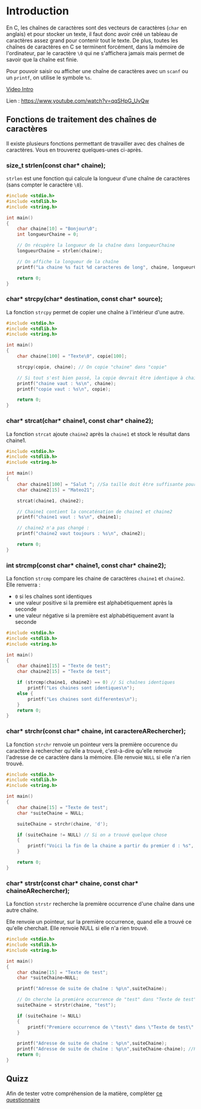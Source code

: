# Introduction

En C, les chaînes de caractères sont des vecteurs de caractères (`char` en anglais) et pour stocker un texte, il faut donc avoir créé un tableau de caractères assez grand pour contenir tout le texte. De plus, toutes les chaînes de caractères en C se terminent forcément, dans la mémoire de l'ordinateur, par le caractère `\0` qui ne s'affichera jamais mais permet de savoir que la chaîne est finie.

Pour pouvoir saisir ou afficher une chaîne de caractères avec un `scanf` ou un `printf`, on utilise le symbole `%s`.

[Video Intro](https://www.youtube.com/watch?v=qqSHpG_UvQw)

Lien : https://www.youtube.com/watch?v=qqSHpG_UvQw

## Fonctions de traitement des chaînes de caractères

Il existe plusieurs fonctions permettant de travailler avec des chaînes de caractères. Vous en trouverez quelques-unes ci-après.

### size_t strlen(const char* chaine);

`strlen` est une fonction qui calcule la longueur d'une chaîne de caractères (sans compter le caractère `\0`).

```C runnable
#include <stdio.h>
#include <stdlib.h>
#include <string.h>

int main()
{
    char chaine[10] = "Bonjour\0";
    int longueurChaine = 0;

    // On récupère la longueur de la chaîne dans longueurChaine
    longueurChaine = strlen(chaine);

    // On affiche la longueur de la chaîne
    printf("La chaine %s fait %d caracteres de long", chaine, longueurChaine);

    return 0;
}
```

### char* strcpy(char* destination, const char* source);

La fonction `strcpy` permet de copier une chaîne à l'intérieur d'une autre.

```C runnable
#include <stdio.h>
#include <stdlib.h>
#include <string.h>

int main()
{   
    char chaine[100] = "Texte\0", copie[100];

    strcpy(copie, chaine); // On copie "chaine" dans "copie"

    // Si tout s'est bien passé, la copie devrait être identique à chaine
    printf("chaine vaut : %s\n", chaine);
    printf("copie vaut : %s\n", copie);

    return 0;
}
```

### char* strcat(char* chaine1, const char* chaine2);

La fonction `strcat` ajoute `chaine2` après la `chaine1` et stock le résultat dans chaine1.

```C runnable
#include <stdio.h>
#include <stdlib.h>
#include <string.h>

int main()
{
    char chaine1[100] = "Salut "; //Sa taille doit être suffisante pour accueillir chaine1 et chaine2
	char chaine2[15] = "Mateo21";

    strcat(chaine1, chaine2);

    // Chaine1 contient la concaténation de chaine1 et chaine2
    printf("chaine1 vaut : %s\n", chaine1);

    // chaine2 n'a pas changé :
    printf("chaine2 vaut toujours : %s\n", chaine2);

    return 0;
}
```

### int strcmp(const char* chaine1, const char* chaine2);

La fonction `strcmp` compare les chaine de caractères `chaine1` et `chaine2`. 
Elle renverra :
- `0` si les chaînes sont identiques 
- une valeur positive si la première est alphabétiquement après la seconde 
- une valeur négative si la première est alphabétiquement avant la seconde 

```C runnable
#include <stdio.h>
#include <stdlib.h>
#include <string.h>

int main()
{
    char chaine1[15] = "Texte de test";
	char chaine2[15] = "Texte de test";

    if (strcmp(chaine1, chaine2) == 0) // Si chaînes identiques
        printf("Les chaines sont identiques\n");
    else {
		printf("Les chaines sont differentes\n");
	}
    return 0;
}
```

### char* strchr(const char* chaine, int caractereARechercher);

La fonction `strchr` renvoie un pointeur vers la première occurence du caractère à rechercher qu'elle a trouvé, c'est-à-dire qu'elle renvoie l'adresse de ce caractère dans la mémoire. Elle renvoie `NULL` si elle n'a rien trouvé.

```C runnable
#include <stdio.h>
#include <stdlib.h>
#include <string.h>

int main()
{
    char chaine[15] = "Texte de test";
	char *suiteChaine = NULL;

    suiteChaine = strchr(chaine, 'd');

    if (suiteChaine != NULL) // Si on a trouvé quelque chose
    {
        printf("Voici la fin de la chaine a partir du premier d : %s", suiteChaine);
    }

    return 0;
}
```


### char* strstr(const char* chaine, const char* chaineARechercher);

La fonction `strstr` recherche la première occurrence d'une chaîne dans une autre chaîne.

Elle renvoie un pointeur, sur la première occurrence, quand elle a trouvé ce qu'elle cherchait. Elle renvoie NULL si elle n'a rien trouvé.

```C runnable
#include <stdio.h>
#include <stdlib.h>
#include <string.h>

int main()
{
    char chaine[15] = "Texte de test";
    char *suiteChaine=NULL;

    printf("Adresse de suite de chaîne : %p\n",suiteChaine);

    // On cherche la première occurrence de "test" dans "Texte de test" :
    suiteChaine = strstr(chaine, "test");

    if (suiteChaine != NULL)
    {
        printf("Premiere occurrence de \"test\" dans \"Texte de test\" : %s\n", suiteChaine);
    }

    printf("Adresse de suite de chaîne : %p\n",suiteChaine);
    printf("Adresse de suite de chaîne : %p\n",suiteChaine-chaine); //Pourra constater que l'indice du début de test est bien 9
    return 0;
}
```

## Quizz

Afin de tester votre compréhension de la matière, complèter [ce questionnaire](https://goo.gl/forms/Kc5ByfHXXgewi9OV2)
